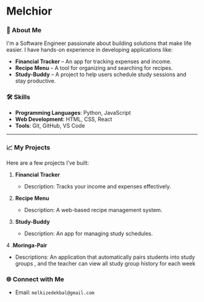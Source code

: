 # Melchior

### 🚀 About Me  
I'm a Software Engineer passionate about building solutions that make life easier. I have hands-on experience in developing applications like:  
- **Financial Tracker** – An app for tracking expenses and income.  
- **Recipe Menu** – A tool for organizing and searching for recipes.  
- **Study-Buddy** – A project to help users schedule study sessions and stay productive.  

### 🛠 Skills  
- **Programming Languages**: Python, JavaScript  
- **Web Development**: HTML, CSS, React  
- **Tools**: Git, GitHub, VS Code  

---

### 📈 My Projects  
Here are a few projects I’ve built:  
1. **Financial Tracker**  
   - Description: Tracks your income and expenses effectively.   

2. **Recipe Menu**  
   - Description: A web-based recipe management system.   

3. **Study-Buddy**  
   - Description: An app for managing study schedules.  

4 .**Moringa-Pair**
- Descriptions: An application that automatically pairs students into study groups , and the teacher can view all study group history for each week

### 🌐 Connect with Me  
- Email: `melkizedekbal@gmail.com`
